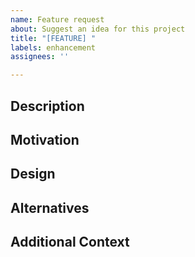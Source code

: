 ```yaml
---
name: Feature request
about: Suggest an idea for this project
title: "[FEATURE] "
labels: enhancement
assignees: ''

---
```


## Description
<!-- A clear and concise description of what the feature is. -->

## Motivation
<!-- Why is this feature needed? What problem does it solve? -->

## Design
<!-- A clear and concise description of how you envision the feature to look/work. -->

## Alternatives
<!-- A clear and concise description of any alternative solutions or features you've considered. -->

## Additional Context
<!-- Add any other context or screenshots about the feature request here. -->

